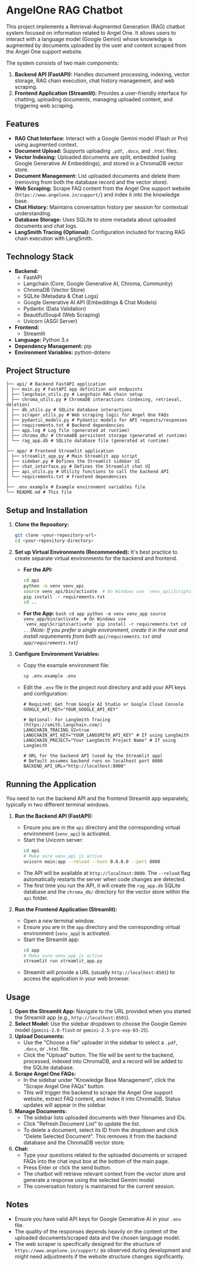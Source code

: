 # AngelOne RAG Chatbot

This project implements a Retrieval-Augmented Generation (RAG) chatbot system focused on information related to Angel One. It allows users to interact with a language model (Google Gemini) whose knowledge is augmented by documents uploaded by the user and content scraped from the Angel One support website.

The system consists of two main components:

1.  **Backend API (FastAPI):** Handles document processing, indexing, vector storage, RAG chain execution, chat history management, and web scraping.
2.  **Frontend Application (Streamlit):** Provides a user-friendly interface for chatting, uploading documents, managing uploaded content, and triggering web scraping.

## Features

- **RAG Chat Interface:** Interact with a Google Gemini model (Flash or Pro) using augmented context.
- **Document Upload:** Supports uploading `.pdf`, `.docx`, and `.html` files.
- **Vector Indexing:** Uploaded documents are split, embedded (using Google Generative AI Embeddings), and stored in a ChromaDB vector store.
- **Document Management:** List uploaded documents and delete them (removing from both the database record and the vector store).
- **Web Scraping:** Scrape FAQ content from the Angel One support website (`https://www.angelone.in/support/`) and index it into the knowledge base.
- **Chat History:** Maintains conversation history per session for contextual understanding.
- **Database Storage:** Uses SQLite to store metadata about uploaded documents and chat logs.
- **LangSmith Tracing (Optional):** Configuration included for tracing RAG chain execution with LangSmith.

## Technology Stack

- **Backend:**
  - FastAPI
  - Langchain (Core, Google Generative AI, Chroma, Community)
  - ChromaDB (Vector Store)
  - SQLite (Metadata & Chat Logs)
  - Google Generative AI API (Embeddings & Chat Models)
  - Pydantic (Data Validation)
  - BeautifulSoup4 (Web Scraping)
  - Uvicorn (ASGI Server)
- **Frontend:**
  - Streamlit
- **Language:** Python 3.x
- **Dependency Management:** pip
- **Environment Variables:** python-dotenv

## Project Structure

```plaintext
├── api/ # Backend FastAPI application
│ ├── main.py # FastAPI app definition and endpoints
│ ├── langchain_utils.py # Langchain RAG chain setup
│ ├── chroma_utils.py # ChromaDB interactions (indexing, retrieval, deletion)
│ ├── db_utils.py # SQLite database interactions
│ ├── scraper_utils.py # Web scraping logic for Angel One FAQs
│ ├── pydantic_models.py # Pydantic models for API requests/responses
│ ├── requirements.txt # Backend dependencies
│ ├── app.log # Log file (generated at runtime)
│ ├── chroma_db/ # ChromaDB persistent storage (generated at runtime)
│ └── rag_app.db # SQLite database file (generated at runtime)
│
├── app/ # Frontend Streamlit application
│ ├── streamlit_app.py # Main Streamlit app script
│ ├── sidebar.py # Defines the Streamlit sidebar UI
│ ├── chat_interface.py # Defines the Streamlit chat UI
│ ├── api_utils.py # Utility functions to call the backend API
│ └── requirements.txt # Frontend dependencies
│
├── .env.example # Example environment variables file
└── README.md # This file
```

## Setup and Installation

1.  **Clone the Repository:**

    ```bash
    git clone <your-repository-url>
    cd <your-repository-directory>
    ```

2.  **Set up Virtual Environments (Recommended):**
    It's best practice to create separate virtual environments for the backend and frontend.

    - **For the API:**

      ```bash
      cd api
      python -m venv venv_api
      source venv_api/bin/activate  # On Windows use `venv_api\Scripts\activate`
      pip install -r requirements.txt
      cd ..
      ```

    - **For the App:**
      `` bash
    cd app
    python -m venv venv_app
    source venv_app/bin/activate  # On Windows use `venv_app\Scripts\activate`
    pip install -r requirements.txt
    cd ..
     ``
      _(Note: If you prefer a single environment, create it in the root and install requirements from both `api/requirements.txt` and `app/requirements.txt`)_

3.  **Configure Environment Variables:**

    - Copy the example environment file:
      ```bash
      cp .env.example .env
      ```
    - Edit the `.env` file in the project root directory and add your API keys and configuration:

      ```dotenv
      # Required: Get from Google AI Studio or Google Cloud Console
      GOOGLE_API_KEY="YOUR_GOOGLE_API_KEY"

      # Optional: For LangSmith Tracing (https://smith.langchain.com/)
      LANGCHAIN_TRACING_V2=true
      LANGCHAIN_API_KEY="YOUR_LANGSMITH_API_KEY" # If using LangSmith
      LANGCHAIN_PROJECT="Your LangSmith Project Name" # If using LangSmith

      # URL for the backend API (used by the Streamlit app)
      # Default assumes backend runs on localhost port 8000
      BACKEND_API_URL="http://localhost:8000"
      ```

## Running the Application

You need to run the backend API and the frontend Streamlit app separately, typically in two different terminal windows.

1.  **Run the Backend API (FastAPI):**

    - Ensure you are in the `api` directory and the corresponding virtual environment (`venv_api`) is activated.
    - Start the Uvicorn server:
      ```bash
      cd api
      # Make sure venv_api is active
      uvicorn main:app --reload --host 0.0.0.0 --port 8000
      ```
    - The API will be available at `http://localhost:8000`. The `--reload` flag automatically restarts the server when code changes are detected.
    - The first time you run the API, it will create the `rag_app.db` SQLite database and the `chroma_db/` directory for the vector store within the `api` folder.

2.  **Run the Frontend Application (Streamlit):**
    - Open a _new_ terminal window.
    - Ensure you are in the `app` directory and the corresponding virtual environment (`venv_app`) is activated.
    - Start the Streamlit app:
      ```bash
      cd app
      # Make sure venv_app is active
      streamlit run streamlit_app.py
      ```
    - Streamlit will provide a URL (usually `http://localhost:8501`) to access the application in your web browser.

## Usage

1.  **Open the Streamlit App:** Navigate to the URL provided when you started the Streamlit app (e.g., `http://localhost:8501`).
2.  **Select Model:** Use the sidebar dropdown to choose the Google Gemini model (`gemini-2.0-flash` or `gemini-2.5-pro-exp-03-25`).
3.  **Upload Documents:**
    - Use the "Choose a file" uploader in the sidebar to select a `.pdf`, `.docx`, or `.html` file.
    - Click the "Upload" button. The file will be sent to the backend, processed, indexed into ChromaDB, and a record will be added to the SQLite database.
4.  **Scrape Angel One FAQs:**
    - In the sidebar under "Knowledge Base Management", click the "Scrape Angel One FAQs" button.
    - This will trigger the backend to scrape the Angel One support website, extract FAQ content, and index it into ChromaDB. Status updates will appear in the sidebar.
5.  **Manage Documents:**
    - The sidebar lists uploaded documents with their filenames and IDs.
    - Click "Refresh Document List" to update the list.
    - To delete a document, select its ID from the dropdown and click "Delete Selected Document". This removes it from the backend database and the ChromaDB vector store.
6.  **Chat:**
    - Type your questions related to the uploaded documents or scraped FAQs into the chat input box at the bottom of the main page.
    - Press Enter or click the send button.
    - The chatbot will retrieve relevant context from the vector store and generate a response using the selected Gemini model.
    - The conversation history is maintained for the current session.

## Notes

- Ensure you have valid API keys for Google Generative AI in your `.env` file.
- The quality of the responses depends heavily on the content of the uploaded documents/scraped data and the chosen language model.
- The web scraper is specifically designed for the structure of `https://www.angelone.in/support/` as observed during development and might need adjustments if the website structure changes significantly.
